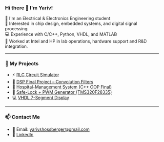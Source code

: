 ### Hi there 👋 I'm Yariv!

🔧 I'm an Electrical & Electronics Engineering student  
🔬 Interested in chip design, embedded systems, and digital signal processing  
💻 Experience with C/C++, Python, VHDL, and MATLAB  
🚀 Worked at Intel and HP in lab operations, hardware support and R&D integration. 

---

### 🔧 My Projects
- ⚡ [RLC Circuit Simulator](https://github.com/yourusername/rlc-sim)
- 🧠 [DSP Final Project – Convolution Filters](https://github.com/yarivschoss/DSP_Final_Proj)
- 🏥 [Hospital-Management System (C++ OOP Final)](https://github.com/yarivschoss/Final_Project)
- 🔐 [Safe-Lock + PWM Generator (TMS320F28335)](https://github.com/yarivschoss/MicroCtrl_Final)
- 💻 [VHDL 7-Segment Display](https://github.com/yourusername/vhdl-7seg)

---

### 📫 Contact Me
- 📧 Email: yarivshossberger@gmail.com  
- 💼 [LinkedIn](https://www.linkedin.com/in/yariv-shossberger-2334911b0)  
